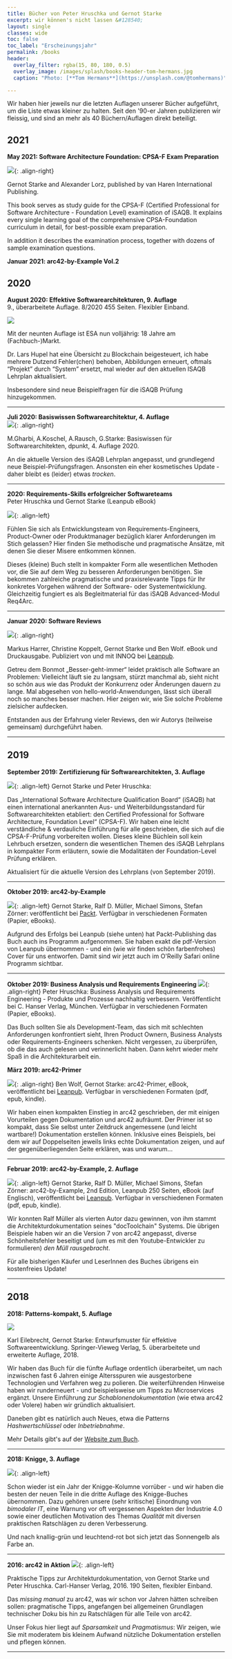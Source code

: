 ```yaml
---
title: Bücher von Peter Hruschka und Gernot Starke
excerpt: wir können's nicht lassen &#128540;
layout: single
classes: wide
toc: false
toc_label: "Erscheinungsjahr"
permalink: /books
header:
  overlay_filter: rgba(15, 80, 180, 0.5)
  overlay_image: /images/splash/books-header-tom-hermans.jpg
  caption: "Photo: [**Tom Hermans**](https://unsplash.com/@tomhermans)"

---
```


Wir haben hier jeweils nur die letzten Auflagen unserer Bücher aufgeführt, um die Liste etwas kleiner zu halten.
Seit den '90-er Jahren publizieren wir fleissig, und sind an mehr als 40 Büchern/Auflagen direkt beteiligt.


## 2021

**May 2021: Software Architecture Foundation: CPSA-F Exam Preparation** <br>

![](/images/books/SWAF-vanHaren-cover.png){: .align-right}

Gernot Starke and Alexander Lorz, published by van Haren International Publishing.

This book serves as study guide for the CPSA-F (Certified Professional for Software Architecture - Foundation Level) examination of iSAQB. It explains every single learning goal of the comprehensive CPSA-Foundation curriculum in detail, for best-possible exam preparation.

In addition it describes the examination process, together with dozens of sample examination questions.

**Januar 2021: arc42-by-Example Vol.2**



## 2020


**August 2020: Effektive Softwarearchitekturen, 9. Auflage**<br>
9., überarbeitete Auflage. 8/2020 455 Seiten. Flexibler Einband.

![](/images/books/ESA-9-Cover.png)

Mit der neunten Auflage ist ESA nun volljährig: 18 Jahre am (Fachbuch-)Markt.

Dr. Lars Hupel hat eine Übersicht zu Blockchain beigesteuert, ich habe mehrere Dutzend Fehler(chen) behoben, Abbildungen erneuert, oftmals “Projekt” durch “System” ersetzt, mal wieder auf den aktuellen ISAQB Lehrplan aktualisiert.

Insbesondere sind neue Beispielfragen für die iSAQB Prüfung hinzugekommen.

<hr/>


**Juli 2020: Basiswissen Softwarearchitektur, 4. Auflage**<br>
![](/images/books/basiswissen-4A.jpg){: .align-right}

M.Gharbi, A.Koschel, A.Rausch, G.Starke: Basiswissen für Softwarearchitekten, dpunkt, 4. Auflage 2020.


An die aktuelle Version des iSAQB Lehrplan angepasst, und grundlegend neue Beispiel-Prüfungsfragen. Ansonsten ein eher kosmetisches Update - daher bleibt es (leider) etwas _trocken_.

<hr/>


**2020: Requirements-Skills erfolgreicher Softwareteams**<br>
Peter Hruschka und Gernot Starke
(Leanpub eBook)

![](/images/books/Requirements-Skills-V1.png){: .align-left}

Fühlen Sie sich als Entwicklungsteam von Requirements-Engineers, Product-Owner oder Produktmanager bezüglich klarer Anforderungen im Stich gelassen? Hier finden Sie methodische und pragmatische Ansätze, mit denen Sie dieser Misere entkommen können.

Dieses (kleine) Buch stellt in kompakter Form alle wesentlichen Methoden vor, die Sie auf dem Weg zu besseren Anforderungen benötigen. Sie bekommen zahlreiche pragmatische und praxisrelevante Tipps für Ihr konkretes Vorgehen während der Software- oder Systementwicklung. Gleichzeitig fungiert es als Begleitmaterial für das iSAQB Advanced-Modul Req4Arc.

<hr/>

**Januar 2020: Software Reviews**<br>

![](/images/books/software-review-primer-v1.jpg){: .align-right}

Markus Harrer, Christine Koppelt, Gernot Starke und Ben Wolf. eBook und Druckausgabe. Publiziert von und mit INNOQ bei [Leanpub](https://leanpub.com/software-reviews).

Getreu dem Bonmot „Besser-geht-immer“ leidet praktisch alle Software an Problemen: Vielleicht läuft sie zu langsam, stürzt manchmal ab, sieht nicht so schön aus wie das Produkt der Konkurrenz oder Änderungen dauern zu lange. Mal abgesehen von hello-world-Anwendungen, lässt sich überall noch so manches besser machen. Hier zeigen wir, wie Sie solche Probleme zielsicher aufdecken.

Entstanden aus der Erfahrung vieler Reviews, den wir Autorys (teilweise gemeinsam) durchgeführt haben.
<hr/>

## 2019

**September 2019: Zertifizierung für Softwarearchitekten, 3. Auflage**<br>

![](/images/books/Zertifizierung-3.png){: .align-left}
Gernot Starke und Peter Hruschka: 

Das „International Software Architecture Qualification Board“ (iSAQB) hat einen international anerkannten Aus- und Weiterbildungsstandard für Softwarearchitekten etabliert: den Certified Professional for Software Architecture, Foundation Level“ (CPSA-F).
Wir haben eine leicht verständliche & verdauliche Einführung für alle geschrieben, die sich auf die CPSA-F-Prüfung vorbereiten wollen. Dieses kleine Büchlein soll kein Lehrbuch ersetzen, sondern die wesentlichen Themen des iSAQB Lehrplans in kompakter Form erläutern, sowie die Modalitäten der Foundation-Level Prüfung erklären.

Aktualisiert für die aktuelle Version des Lehrplans (von September 2019).
<hr/>


**Oktober 2019: arc42-by-Example**

![](/images/books/arc42-by-example-packt.png){: .align-left}
Gernot Starke, Ralf D. Müller, Michael Simons, Stefan Zörner: veröffentlicht bei [Packt](https://www.packtpub.com/product/arc42-by-example/9781839214356). Verfügbar in verschiedenen Formaten (Papier, eBooks).

Aufgrund des Erfolgs bei Leanpub (siehe unten) hat Packt-Publishing das Buch auch ins Programm aufgenommen. Sie haben exakt die pdf-Version von Leanpub übernommen - und ein (wie wir finden schön farbenfrohes) Cover für uns entworfen. Damit sind wir jetzt auch im O'Reilly Safari online Programm sichtbar.

<hr/>

**Oktober 2019: Business Analysis und Requirements Engineering**
![](/images/books/arc42-primer.png){: .align-right}
Peter Hruschka: Business Analysis und Requirements Engineering - Produkte und Prozesse nachhaltig verbessern. Veröffentlicht bei C. Hanser Verlag, München.
Verfügbar in verschiedenen Formaten (Papier, eBooks).

Das Buch sollten Sie als Development-Team, das sich mit schlechten Anforderungen konfrontiert sieht, Ihren Product Ownern, Business Analysts oder Requirements-Engineers schenken. Nicht vergessen, zu überprüfen, ob die das auch gelesen und verinnerlicht haben. Dann kehrt wieder mehr Spaß in die Architekturarbeit ein.

**März 2019: arc42-Primer**

![](/images/books/arc42-primer.png){: .align-right}
Ben Wolf, Gernot Starke: arc42-Primer, eBook, veröffentlicht bei [Leanpub](https://leanpub.com/arc42-primer). Verfügbar in verschiedenen Formaten (pdf, epub, kindle).

Wir haben einen kompakten Einstieg in arc42 geschrieben, der mit einigen Vorurteilen gegen Dokumentation und arc42 aufräumt.
Der Primer ist so kompakt, dass Sie selbst unter Zeitdruck angemessene (und leicht wartbare!) Dokumentation erstellen können. Inklusive eines Beispiels, bei dem wir auf Doppelseiten jeweils links echte Dokumentation zeigen, und auf der gegenüberliegenden Seite erklären, was und warum...


<hr/>

**Februar 2019: arc42-by-Example, 2. Auflage**

![](/images/books/arc42-by-example-2nd.png){: .align-left}
Gernot Starke, Ralf D. Müller, Michael Simons, Stefan Zörner: arc42-by-Example, 2nd Edition, Leanpub 250 Seiten, eBook (auf Englisch), veröffentlicht bei [Leanpub](https://leanpub.com/arc42byexample). Verfügbar in verschiedenen Formaten (pdf, epub, kindle).

Wir konnten Ralf Müller als vierten Autor dazu gewinnen, von ihm stammt die Architekturdokumentation seines "docToolchain" Systems. Die übrigen Beispiele haben wir an die Version 7 von arc42 angepasst, diverse Schönheitsfehler beseitigt und (um es mit den Youtube-Entwickler zu formulieren) _den Müll rausgebracht_.

Für alle bisherigen Käufer und LeserInnen des Buches übrigens ein kostenfreies Update!

<hr/>

## 2018

**2018: Patterns-kompakt, 5. Auflage**

![](/images/books/pk-cover-reihe.png)

Karl Eilebrecht, Gernot Starke: Entwurfsmuster für effektive Softwareentwicklung.
Springer-Vieweg Verlag, 5. überarbeitete und erweiterte Auflage, 2018.

Wir haben das Buch für die fünfte Auflage ordentlich überarbeitet, um nach inzwischen
fast 6 Jahren einige Altersspuren wie ausgestorbene Technologien und Verfahren weg zu polieren. Die weiterführenden Hinweise haben wir runderneuert - und
beispielsweise um Tipps zu Microservices ergänzt. Unsere Einführung zur _Schablonendokumentation_ (wie etwa arc42 oder Volere) haben wir gründlich aktualisiert.

Daneben gibt es natürlich auch Neues, etwa die Patterns _Hashwertschlüssel_ oder _Inbetriebnahme_.

Mehr Details gibt's auf der [Website zum Buch](http://www.patterns-kompakt.de/).

<hr/>

**2018: Knigge, 3. Auflage**

![](/images/books/Knigge-3.jpg){: .align-left}

Schon wieder ist ein Jahr der Knigge-Kolumne vorrüber - und wir haben
die besten der neuen Teile in die dritte Auflage des Knigge-Buches übernommen.
Dazu gehören unsere (sehr kritische) Einordnung von _bimodaler IT_,
eine Warnung vor oft vergessenen Aspekten der Industrie 4.0 sowie einer deutlichen
Motivation des Themas _Qualität_ mit diversen praktischen Ratschlägen zu deren Verbesserung.

Und nach knallig-grün und leuchtend-rot bot sich jetzt das Sonnengelb
als Farbe an.

<hr/>


**2016: arc42 in Aktion**
![](/images/books/arc42-in-aktion.jpg){: .align-left}

Praktische Tipps zur Architekturdokumentation, von Gernot Starke und Peter Hruschka. Carl-Hanser Verlag, 2016. 190 Seiten, flexibler Einband.

Das _missing manual_ zu arc42, was wir schon vor Jahren hätten schreiben sollen: pragmatische Tipps, angefangen bei allgemeinen Grundlagen technischer Doku bis hin zu Ratschlägen für alle Teile von arc42.

Unser Fokus hier liegt auf _Sparsamkeit_ und _Pragmatismus_: Wir zeigen, wie Sie
mit moderatem bis kleinem Aufwand nützliche Dokumentation erstellen und pflegen können.

<hr/>

